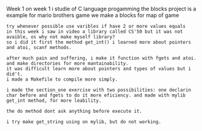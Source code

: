 Week 1 
    on week 1 i studie of C language progamming
    the blocks project is a example for mario brothers game
    we make a blocks for map of game
    
    try whenever possible use varibles if have 2 or more values equals
    in this week i saw in video a library called CS'50 but it was not avaible, os why not make myself library?
    so i did it first the method get_int() i learned more about pointers and atoi, scanf methods.

    after much pain and suffering, i make it function with fgets and atoi. and make directories for more mantainability.
    it was difficult learn more about pointers and types of values but i did't.
    i made a Makefile to compile more simply.

    i made the section_one exercise with two possibilities: one declarin char before and fgets to do it more eficiency. and made with mylib get_int method, for more leability.

    the do method dont ask anything before execute it.

    i try make get_string using on mylib, but do not working.
